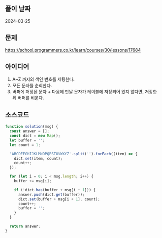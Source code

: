 ## 풀이 날짜

2024-03-25

## 문제

https://school.programmers.co.kr/learn/courses/30/lessons/17684

## 아이디어

1. A~Z 까지의 색인 번호를 세팅한다.
2. 모든 문자를 순회한다.
3. 버퍼에 저장된 문자 + 다음에 만날 문자가 테이블에 저장되어 있지 않다면, 저장한 뒤 버퍼를 비운다.

## 소스코드

```js
function solution(msg) {
  const answer = [];
  const dict = new Map();
  let buffer = '';
  let count = 1;

  'ABCDEFGHIJKLMNOPQRSTUVWXYZ'.split('').forEach((item) => {
    dict.set(item, count);
    count++;
  });

  for (let i = 0; i < msg.length; i++) {
    buffer += msg[i];

    if (!dict.has(buffer + msg[i + 1])) {
      answer.push(dict.get(buffer));
      dict.set(buffer + msg[i + 1], count);
      count++;
      buffer = '';
    }
  }

  return answer;
}
```
